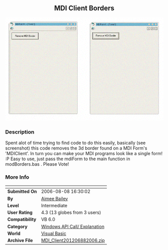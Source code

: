 ﻿<div align="center">

## MDI Client Borders

<img src="PIC2006881621239601.gif">
</div>

### Description

Spent alot of time trying to find code to do this easily, basically (see screenshot) this code removes the 3d border found on a MDI Form's 'MDIClient'. In turn you can make your MDI programs look like a single form! :P Easy to use, just pass the mdiForm to the main function in modBorders.bas . Please Vote!
 
### More Info
 


<span>             |<span>
---                |---
**Submitted On**   |2006-08-08 16:30:02
**By**             |[Aimee Bailey](https://github.com/Planet-Source-Code/PSCIndex/blob/master/ByAuthor/aimee-bailey.md)
**Level**          |Intermediate
**User Rating**    |4.3 (13 globes from 3 users)
**Compatibility**  |VB 6\.0
**Category**       |[Windows API Call/ Explanation](https://github.com/Planet-Source-Code/PSCIndex/blob/master/ByCategory/windows-api-call-explanation__1-39.md)
**World**          |[Visual Basic](https://github.com/Planet-Source-Code/PSCIndex/blob/master/ByWorld/visual-basic.md)
**Archive File**   |[MDI\_Client201206882006\.zip](https://github.com/Planet-Source-Code/aimee-bailey-mdi-client-borders__1-66222/archive/master.zip)








